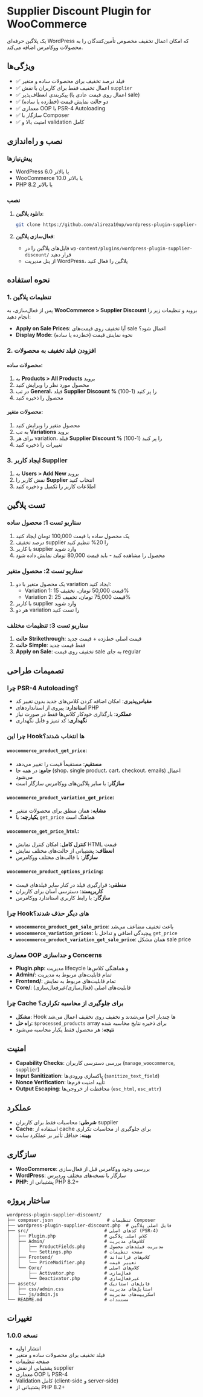 # Supplier Discount Plugin for WooCommerce

یک پلاگین حرفه‌ای WordPress که امکان اعمال تخفیف مخصوص تأمین‌کنندگان را به محصولات ووکامرس اضافه می‌کند.

## ویژگی‌ها

- ✅ فیلد درصد تخفیف برای محصولات ساده و متغیر
- ✅ اعمال تخفیف فقط برای کاربران با نقش `supplier`
- ✅ پیکربندی انعطاف‌پذیر (اعمال روی قیمت عادی یا sale)
- ✅ دو حالت نمایش قیمت (خط‌زده یا ساده)
- ✅ معماری OOP با PSR-4 Autoloading
- ✅ سازگار با Composer
- ✅ امنیت بالا و validation کامل

## نصب و راه‌اندازی

### پیش‌نیازها

- WordPress 6.0 یا بالاتر
- WooCommerce 10.0 یا بالاتر
- PHP 8.2 یا بالاتر

### نصب

1. **دانلود پلاگین**:
   ```bash
   git clone https://github.com/alireza10up/wordpress-plugin-supplier-discount.git
   ```

2. **فعال‌سازی پلاگین**:
   - فایل‌های پلاگین را در `wp-content/plugins/wordpress-plugin-supplier-discount/` قرار دهید
   - از پنل مدیریت WordPress، پلاگین را فعال کنید

## نحوه استفاده

### 1. تنظیمات پلاگین

پس از فعال‌سازی، به **WooCommerce > Supplier Discount** بروید و تنظیمات زیر را انجام دهید:

- **Apply on Sale Prices**: آیا تخفیف روی قیمت‌های sale اعمال شود؟
- **Display Mode**: نحوه نمایش قیمت (خط‌زده یا ساده)

### 2. افزودن فیلد تخفیف به محصولات

#### محصولات ساده:
1. به **Products > All Products** بروید
2. محصول مورد نظر را ویرایش کنید
3. در تب **General**، فیلد **Supplier Discount %** را پر کنید (1-100)
4. محصول را ذخیره کنید

#### محصولات متغیر:
1. محصول متغیر را ویرایش کنید
2. به تب **Variations** بروید
3. برای هر variation، فیلد **Supplier Discount %** را پر کنید (1-100)
4. تغییرات را ذخیره کنید

### 3. ایجاد کاربر Supplier

1. به **Users > Add New** بروید
2. نقش کاربر را **Supplier** انتخاب کنید
3. اطلاعات کاربر را تکمیل و ذخیره کنید

## تست پلاگین

### سناریو تست 1: محصول ساده

1. یک محصول ساده با قیمت 100,000 تومان ایجاد کنید
2. درصد تخفیف supplier را 20% تنظیم کنید
3. با کاربر supplier وارد شوید
4. محصول را مشاهده کنید - باید قیمت 80,000 تومان نمایش داده شود

### سناریو تست 2: محصول متغیر

1. یک محصول متغیر با دو variation ایجاد کنید:
   - Variation 1: قیمت 50,000 تومان، تخفیف 15%
   - Variation 2: قیمت 75,000 تومان، تخفیف 25%
2. با کاربر supplier وارد شوید
3. هر دو variation را تست کنید

### سناریو تست 3: تنظیمات مختلف

1. **حالت Strikethrough**: قیمت اصلی خط‌زده + قیمت جدید
2. **حالت Simple**: فقط قیمت جدید
3. **Apply on Sale**: تخفیف روی قیمت sale به جای regular

## تصمیمات طراحی

### چرا PSR-4 Autoloading؟

- **مقیاس‌پذیری**: امکان اضافه کردن کلاس‌های جدید بدون تغییر کد
- **استاندارد**: پیروی از استانداردهای PHP
- **عملکرد**: بارگذاری خودکار کلاس‌ها فقط در صورت نیاز
- **نگهداری**: کد تمیز و قابل نگهداری

### چرا این Hook‌ها انتخاب شدند؟

#### `woocommerce_product_get_price`:
- **مستقیم**: مستقیماً قیمت را تغییر می‌دهد
- **جامع**: در همه جا (shop، single product، cart، checkout، emails) اعمال می‌شود
- **سازگار**: با سایر پلاگین‌های ووکامرس سازگار است

#### `woocommerce_product_variation_get_price`:
- **مشابه**: همان منطق برای محصولات متغیر
- **یکپارچه**: با `get_price` هماهنگ است

#### `woocommerce_get_price_html`:
- **کنترل کامل**: امکان کنترل نمایش HTML قیمت
- **انعطاف**: پشتیبانی از حالت‌های مختلف نمایش
- **سازگار**: با قالب‌های مختلف ووکامرس

#### `woocommerce_product_options_pricing`:
- **منطقی**: قرارگیری فیلد در کنار سایر فیلدهای قیمت
- **کاربرپسند**: دسترسی آسان برای کاربران
- **سازگار**: با رابط کاربری استاندارد ووکامرس

### چرا Hook‌های دیگر حذف شدند؟

- **`woocommerce_product_get_sale_price`**: باعث تخفیف مضاعف می‌شد
- **`woocommerce_variation_prices`**: پیچیدگی اضافی و تداخل با `get_price`
- **`woocommerce_product_variation_get_sale_price`**: همان مشکل sale price

### معماری OOP و جداسازی Concerns

- **Plugin.php**: مدیریت lifecycle و هماهنگی کلاس‌ها
- **Admin/**: تمام قابلیت‌های مربوط به مدیریت
- **Frontend/**: تمام قابلیت‌های مربوط به نمایش
- **Core/**: قابلیت‌های اصلی (فعال‌سازی/غیرفعال‌سازی)

### چرا Cache برای جلوگیری از محاسبه تکراری؟

- **مشکل**: Hook ها چندبار اجرا می‌شدند و تخفیف روی تخفیف اعمال می‌شد
- **راه حل**: `$processed_products` array برای ذخیره نتایج محاسبه شده
- **نتیجه**: هر محصول فقط یکبار محاسبه می‌شود

## امنیت

- **Capability Checks**: بررسی دسترسی کاربران (`manage_woocommerce`, `supplier`)
- **Input Sanitization**: پاکسازی ورودی‌ها (`sanitize_text_field`)
- **Nonce Verification**: تأیید امنیت فرم‌ها
- **Output Escaping**: محافظت از خروجی‌ها (`esc_html`, `esc_attr`)

## عملکرد

- **شرطی**: محاسبات فقط برای کاربران supplier
- **Cache**: استفاده از cache برای جلوگیری از محاسبات تکراری
- **بهینه**: حداقل تأثیر بر عملکرد سایت

## سازگاری

- **WooCommerce**: بررسی وجود ووکامرس قبل از فعال‌سازی
- **WordPress**: سازگار با نسخه‌های مختلف وردپرس
- **PHP**: پشتیبانی از PHP 8.2+

## ساختار پروژه

```
wordpress-plugin-supplier-discount/
├── composer.json                    # تنظیمات Composer
├── wordpress-plugin-supplier-discount.php  # فایل اصلی پلاگین
├── src/                            # کدهای اصلی (PSR-4)
│   ├── Plugin.php                  # کلاس اصلی پلاگین
│   ├── Admin/                      # کلاس‌های مدیریت
│   │   ├── ProductFields.php       # مدیریت فیلدهای محصول
│   │   └── Settings.php            # صفحه تنظیمات
│   ├── Frontend/                   # کلاس‌های فرانت‌اند
│   │   └── PriceModifier.php       # تغییر قیمت
│   └── Core/                       # کلاس‌های اصلی
│       ├── Activator.php           # فعال‌سازی
│       └── Deactivator.php         # غیرفعال‌سازی
├── assets/                         # فایل‌های استاتیک
│   ├── css/admin.css               # استایل‌های مدیریت
│   └── js/admin.js                 # اسکریپت‌های مدیریت
└── README.md                       # مستندات
```


## تغییرات

### نسخه 1.0.0
- انتشار اولیه
- فیلد تخفیف برای محصولات ساده و متغیر
- صفحه تنظیمات
- پشتیبانی از نقش supplier
- معماری OOP با PSR-4
- Validation کامل (client-side و server-side)
- پشتیبانی از PHP 8.2+